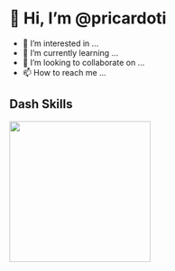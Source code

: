 # 👋 Hi, I’m @pricardoti
- 👀 I’m interested in ...
- 🌱 I’m currently learning ...
- 💞️ I’m looking to collaborate on ...
- 📫 How to reach me ...

<!---
pricardoti/pricardoti is a ✨ special ✨ repository because its `README.md` (this file) appears on your GitHub profile.
You can click the Preview link to take a look at your changes.
--->

## Dash Skills

<div>
  <a href="https://github.com/pricardoti">
  <img height="250em" src="https://github-readme-stats.vercel.app/api/top-langs/?username=pricardoti&layout=compact&langs_count=10&theme=radical&bg_color=B14113"/>
<div>
